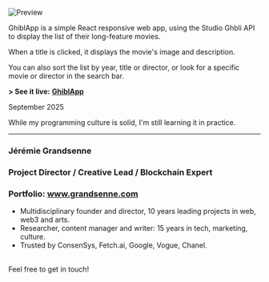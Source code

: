 


![Preview](https://apps.grandsenne.com/ghiblapp/assets/princesse-mononoke-CESeXHLj.webp)


GhiblApp is a simple React responsive web app, using the Studio Ghbli API to display the list of their long-feature movies.

When a title is clicked, it displays the movie's image and description.

You can also sort the list by year, title or director, or look for a specific movie or director in the search bar. 


**\> See it live:** <a href='https://apps.grandsenne.com/ghiblapp/' target='_blank'><b>GhiblApp</b></a>

September 2025

While my programming culture is solid, I'm still learning it in practice. 


---

### Jérémie Grandsenne 
### Project Director / Creative Lead / Blockchain Expert
### Portfolio: www.grandsenne.com


- Multidisciplinary founder and director, 10 years leading projects in web, web3 and arts.
- Researcher, content manager and writer: 15 years in tech, marketing, culture.
- Trusted by ConsenSys, Fetch.ai, Google, Vogue, Chanel. 

<br>Feel free to get in touch!